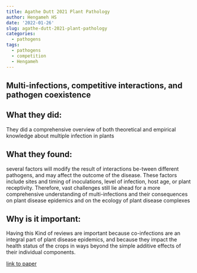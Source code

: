 ```yaml
---
title: Agathe Dutt 2021 Plant Pathology
author: Hengameh HS
date: '2022-01-26'
slug: agathe-dutt-2021-plant-pathology
categories:
  - pathogens
tags:
  - pathogens
  - competition
  - Hengameh
---
```

## Multi-infections, competitive interactions, and pathogen coexistence

## What they did:
They did a comprehensive overview  of  both  theoretical  and  empirical  knowledge  about  multiple  infection  in  plants

## What they found:
several factors will modify the result of interactions be-tween different pathogens, and may affect the outcome of the disease. These factors include sites and timing of inoculations, level of infection, host age, or plant receptivity. Therefore, vast challenges still lie ahead for a more comprehensive understanding of multi-infections and their consequences on plant disease epidemics and on the ecology of plant disease complexes

## Why is it important:
Having this Kind of reviews are important because  co-infections  are  an  integral  part  of  plant  disease  epidemics,  and  because  they  impact  the  health  status  of  the  crops  in  ways beyond the simple additive effects of their individual components.


[link to paper](https://bsppjournals.onlinelibrary.wiley.com/doi/epdf/10.1111/ppa.13469)